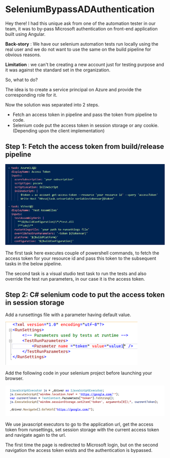 # SeleniumBypassADAuthentication

Hey there! I had this unique ask from one of the automation tester in our team, it was to by-pass Microsoft authentication on front-end application built using Angular.

**Back-story** : We have our selenium automation tests run locally using the real user and we do not want to use the same on the build pipeline for obvious reasons.

**Limitation** : we can't be creating a new account just for testing purpose and it was against the standard set in the organization.

So, what to do?

The idea is to create a service principal on Azure and provide the corresponding role for it.

Now the solution was separated into 2 steps.

 - Fetch an access token in pipeline and pass the token from pipeline to code.
 - Selenium code put the access token in session storage or any cookie. (Depending upon the client implementation)


## Step 1: Fetch the access token from build/release pipeline
 ![](https://github.com/Vikas1116/SeleniumBypassADAuthentication/blob/main/Images/Image1.png)
 
 The first task here executes couple of powershell commands, to fetch the access token for your resource id and pass this token to the subsequent tasks in the below pipeline.
 
 The second task is a visual studio test task to run the tests and also override the test run parameters, in our case it is the access token.
 
 ## Step 2: C# selenium code to put the access token in session storage
 
 Add a runsettings file with a parameter having default value.
 
 ![](https://github.com/Vikas1116/SeleniumBypassADAuthentication/blob/main/Images/Image2.png)
 
 Add the following code in your selenium project before launching your browser.
 
 ![](https://github.com/Vikas1116/SeleniumBypassADAuthentication/blob/main/Images/image3.png)
 
We use javascript executors to go to the application url, get the access token from runsettings, set session storage with the current access token and navigate again to the url. 

The first time the page is redirected to Microsoft login, but on the second navigation the access token exists and the authentication is bypassed.
